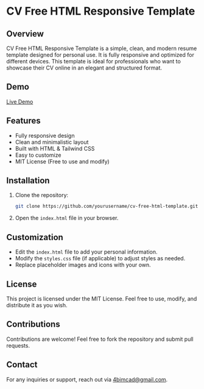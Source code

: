 # CV Free HTML Responsive Template

## Overview
CV Free HTML Responsive Template is a simple, clean, and modern resume template designed for personal use. It is fully responsive and optimized for different devices. This template is ideal for professionals who want to showcase their CV online in an elegant and structured format.

## Demo
[Live Demo](https://perfil.cv/cv_template.html)

## Features
- Fully responsive design
- Clean and minimalistic layout
- Built with HTML & Tailwind CSS
- Easy to customize
- MIT License (Free to use and modify)

## Installation
1. Clone the repository:
   ```sh
   git clone https://github.com/yourusername/cv-free-html-template.git
   ```
2. Open the `index.html` file in your browser.

## Customization
- Edit the `index.html` file to add your personal information.
- Modify the `styles.css` file (if applicable) to adjust styles as needed.
- Replace placeholder images and icons with your own.

## License
This project is licensed under the MIT License. Feel free to use, modify, and distribute it as you wish.

## Contributions
Contributions are welcome! Feel free to fork the repository and submit pull requests.

## Contact
For any inquiries or support, reach out via 4bimcad@gmail.com.

